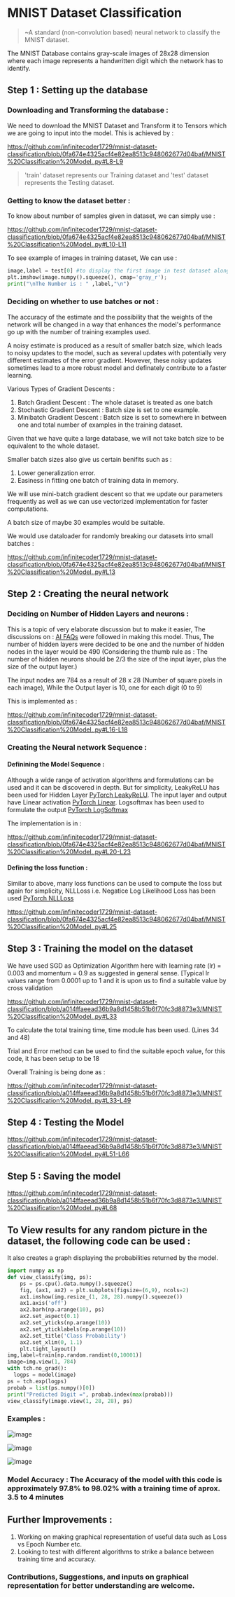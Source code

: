 # MNIST Dataset Classification 
> ~A standard (non-convolution based) neural network to classify the MNIST dataset.

The MNIST Database contains gray-scale images of 28x28 dimension where each image represents a handwritten digit which the network has to identify.

## Step 1 : Setting up the database 

### Downloading and Transforming the database : 

We need to download the MNIST Dataset and Transform it to Tensors which we are going to input into the model. This is achieved by :

https://github.com/infinitecoder1729/mnist-dataset-classification/blob/0fa674e4325acf4e82ea8513c948062677d04baf/MNIST%20Classification%20Model..py#L8-L9

> 'train' dataset represents our Training dataset and 'test' dataset represents the Testing dataset.

### Getting to know the dataset better : 

To know about number of samples given in dataset, we can simply use :

https://github.com/infinitecoder1729/mnist-dataset-classification/blob/0fa674e4325acf4e82ea8513c948062677d04baf/MNIST%20Classification%20Model..py#L10-L11

To see example of images in training dataset, We can use :

```py
image,label = test[0] #to display the first image in test dataset along with its corresponding number
plt.imshow(image.numpy().squeeze(), cmap='gray_r');
print("\nThe Number is : " ,label,"\n")
```
### Deciding on whether to use batches or not :

The accuracy of the estimate and the possibility that the weights of the network will be changed in a way that enhances the model's performance go up with the number of training examples used. 

A noisy estimate is produced as a result of smaller batch size, which leads to noisy updates to the model, such as several updates with potentially very different estimates of the error gradient. However, these noisy updates sometimes lead to a more robust model and definately contribute to a faster learning.

Various Types of Gradient Descents :
1.   Batch Gradient Descent : The whole dataset is treated as one batch
2.   Stochastic Gradient Descent : Batch size is set to one example.
3.   Minibatch Gradient Descent : Batch size is set to somewhere in between one and total number of examples in the training dataset.

Given that we have quite a large database, we will not take batch size to be equivalent to the whole dataset.

Smaller batch sizes also give us certain benifits such as :

1. Lower generalization error.
2. Easiness in fitting one batch of training data in memory.

We will use mini-batch gradient descent so that we update our parameters frequently as well as we can use vectorized implementation for faster computations.

A batch size of maybe 30 examples would be suitable. 

We would use dataloader for randomly breaking our datasets into small batches :

https://github.com/infinitecoder1729/mnist-dataset-classification/blob/0fa674e4325acf4e82ea8513c948062677d04baf/MNIST%20Classification%20Model..py#L13

## Step 2 : Creating the neural network

### Deciding on Number of Hidden Layers and neurons :

This is a topic of very elaborate discussion but to make it easier, The discussions on : [AI FAQs](http://www.faqs.org/faqs/ai-faq/neural-nets/part3/) were followed in making this model. Thus, The number of hidden layers were decided to be one and the number of hidden nodes in the layer would be 490 (Considering the thumb rule as : The number of hidden neurons should be 2/3 the size of the input layer, plus the size of the output layer.)

The input nodes are 784 as a result of 28 x 28 (Number of square pixels in each image), While the Output layer is 10, one for each digit (0 to 9)

This is implemented as :

https://github.com/infinitecoder1729/mnist-dataset-classification/blob/0fa674e4325acf4e82ea8513c948062677d04baf/MNIST%20Classification%20Model..py#L16-L18

### Creating the Neural network Sequence :

#### Definining the Model Sequence : 

Although a wide range of activation algorithms and formulations can be used and it can be discovered in depth. But for simplicity, LeakyReLU has been used for Hidden Layer [PyTorch LeakyReLU](https://pytorch.org/docs/stable/generated/torch.nn.LeakyReLU.html). The input layer and output have Linear activation [PyTorch Linear](https://pytorch.org/docs/stable/generated/torch.nn.Linear.html). Logsoftmax has been used to formulate the output [PyTorch LogSoftmax](https://pytorch.org/docs/stable/generated/torch.nn.LogSoftmax.html)

The implementation is in : 

https://github.com/infinitecoder1729/mnist-dataset-classification/blob/0fa674e4325acf4e82ea8513c948062677d04baf/MNIST%20Classification%20Model..py#L20-L23

#### Defining the loss function : 

Similar to above, many loss functions can be used to compute the loss but again for simplicity, NLLLoss i.e. Negatice Log Likelihood Loss has been used [PyTorch NLLLoss](https://pytorch.org/docs/stable/generated/torch.nn.NLLLoss.html)

https://github.com/infinitecoder1729/mnist-dataset-classification/blob/0fa674e4325acf4e82ea8513c948062677d04baf/MNIST%20Classification%20Model..py#L25

## Step 3 : Training the model on the dataset

We have used SGD as Optimization Algorithm here with learning rate (lr) = 0.003 and momentum = 0.9 as suggested in general sense. [Typical lr values range from 0.0001 up to 1 and it is upon us to find a suitable value by cross validation

https://github.com/infinitecoder1729/mnist-dataset-classification/blob/a014ffaeead36b9a8d1458b51b6f70fc3d8873e3/MNIST%20Classification%20Model..py#L33

To calculate the total training time, time module has been used. (Lines 34 and 48)

Trial and Error method can be used to find the suitable epoch value, for this code, it has been setup to be 18

Overall Training is being done as :

https://github.com/infinitecoder1729/mnist-dataset-classification/blob/a014ffaeead36b9a8d1458b51b6f70fc3d8873e3/MNIST%20Classification%20Model..py#L33-L49

## Step 4 : Testing the Model 

https://github.com/infinitecoder1729/mnist-dataset-classification/blob/a014ffaeead36b9a8d1458b51b6f70fc3d8873e3/MNIST%20Classification%20Model..py#L51-L66

## Step 5 : Saving the model 

https://github.com/infinitecoder1729/mnist-dataset-classification/blob/a014ffaeead36b9a8d1458b51b6f70fc3d8873e3/MNIST%20Classification%20Model..py#L68

## To View results for any random picture in the dataset, the following code can be used :

It also creates a graph displaying the probabilities returned by the model.

```py
import numpy as np
def view_classify(img, ps):
    ps = ps.cpu().data.numpy().squeeze()
    fig, (ax1, ax2) = plt.subplots(figsize=(6,9), ncols=2)
    ax1.imshow(img.resize_(1, 28, 28).numpy().squeeze())
    ax1.axis('off')
    ax2.barh(np.arange(10), ps)
    ax2.set_aspect(0.1)
    ax2.set_yticks(np.arange(10))
    ax2.set_yticklabels(np.arange(10))
    ax2.set_title('Class Probability')
    ax2.set_xlim(0, 1.1)
    plt.tight_layout()
img,label=train[np.random.randint(0,10001)] 
image=img.view(1, 784)
with tch.no_grad():
  logps = model(image)
ps = tch.exp(logps)
probab = list(ps.numpy()[0])
print("Predicted Digit =", probab.index(max(probab)))
view_classify(image.view(1, 28, 28), ps)
```

### Examples : 

![image](https://user-images.githubusercontent.com/77016507/225422901-908e96de-629f-4d33-b7ba-819960a97d66.png)

![image](https://user-images.githubusercontent.com/77016507/225423008-3f858a52-2331-48e1-b271-f6d6e25e2d91.png)

![image](https://user-images.githubusercontent.com/77016507/225423232-d0249b38-e191-495d-b9fd-8c32eb20da57.png)

### Model Accuracy : The Accuracy of the model with this code is approximately 97.8% to 98.02% with a training time of aprox. 3.5 to 4 minutes

## Further Improvements :

1. Working on making graphical representation of useful data such as Loss vs Epoch Number etc.
2. Looking to test with different algorithms to strike a balance between training time and accuracy.

### Contributions, Suggestions, and inputs on graphical representation for better understanding are welcome. 

